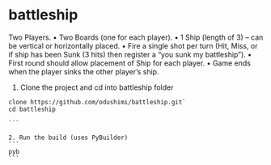 # battleship
Two Players. • Two Boards (one for each player). • 1 Ship (length of 3) – can be vertical or horizontally placed. • Fire a single shot per turn (Hit, Miss, or if ship has been Sunk (3 hits) then register a “you sunk my battleship”). • First round should allow placement of Ship for each player. • Game ends when the player sinks the other player’s ship.

1. Clone the project and cd into battleship folder
````
clone https://github.com/odushimi/battleship.git`
cd battleship

```

2. Run the build (uses PyBuilder)
```
pyb
```

